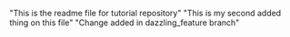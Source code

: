 "This is the readme file for tutorial repository"
"This is my second added thing on this file"
"Change added in dazzling_feature branch"